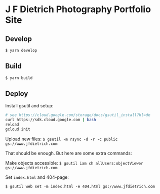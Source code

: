 # J F Dietrich Photography Portfolio Site

## Develop

```sh
$ yarn develop
```

## Build

```sh
$ yarn build
```

## Deploy

Install gsutil and setup:

```bash
# see https://cloud.google.com/storage/docs/gsutil_install?hl=de
curl https://sdk.cloud.google.com | bash
reload
gcloud init
```

Upload new files:
`$ gsutil -m rsync -d -r -c public gs://www.jfdietrich.com`

That should be enough. But here are some extra commands:

Make objects accessible:
`$ gsutil iam ch allUsers:objectViewer gs://www.jfdietrich.com`

Set `index.html` and 404-page:

`$ gsutil web set -m index.html -e 404.html gs://www.jfdietrich.com`
